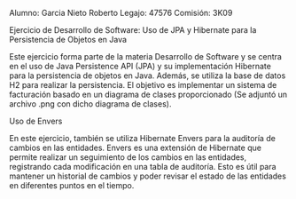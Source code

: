 Alumno: Garcia Nieto Roberto
Legajo: 47576
Comisión: 3K09

Ejercicio de Desarrollo de Software: Uso de JPA y Hibernate para la Persistencia de Objetos en Java

Este ejercicio forma parte de la materia Desarrollo de Software y se centra en el uso de Java Persistence API (JPA) y su implementación Hibernate para la persistencia de objetos en Java. Además, se utiliza la base de datos H2 para realizar la persistencia. El objetivo es implementar un sistema de facturación basado en un diagrama de clases proporcionado (Se adjuntó un archivo .png con dicho diagrama de clases).

Uso de Envers

En este ejercicio, también se utiliza Hibernate Envers para la auditoría de cambios en las entidades. Envers es una extensión de Hibernate que permite realizar un seguimiento de los cambios en las entidades, registrando cada modificación en una tabla de auditoría. Esto es útil para mantener un historial de cambios y poder revisar el estado de las entidades en diferentes puntos en el tiempo.
